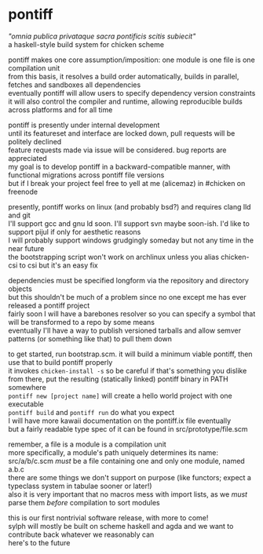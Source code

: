 # pontiff
*"omnia publica privataque sacra pontificis scitis subiecit"*  
a haskell-style build system for chicken scheme

pontiff makes one core assumption/imposition: one module is one file is one compilation unit  
from this basis, it resolves a build order automatically, builds in parallel, fetches and sandboxes all dependencies  
eventually pontiff will allow users to specify dependency version constraints  
it will also control the compiler and runtime, allowing reproducible builds across platforms and for all time

pontiff is presently under internal development  
until its featureset and interface are locked down, pull requests will be politely declined  
feature requests made via issue will be considered. bug reports are appreciated  
my goal is to develop pontiff in a backward-compatible manner, with functional migrations across pontiff file versions  
but if I break your project feel free to yell at me (alicemaz) in #chicken on freenode

presently, pontiff works on linux (and probably bsd?) and requires clang lld and git  
I'll support gcc and gnu ld soon. I'll support svn maybe soon-ish. I'd like to support pijul if only for aesthetic reasons  
I will probably support windows grudgingly someday but not any time in the near future  
the bootstrapping script won't work on archlinux unless you alias chicken-csi to csi but it's an easy fix

dependencies must be specified longform via the repository and directory objects  
but this shouldn't be much of a problem since no one except me has ever released a pontiff project  
fairly soon I will have a barebones resolver so you can specify a symbol that will be transformed to a repo by some means  
eventually I'll have a way to publish versioned tarballs and allow semver patterns (or something like that) to pull them down

to get started, run bootstrap.scm. it will build a minimum viable pontiff, then use that to build pontiff properly  
it invokes `chicken-install -s` so be careful if that's something you dislike  
from there, put the resulting (statically linked) pontiff binary in PATH somewhere  
`pontiff new [project name]` will create a hello world project with one executable  
`pontiff build` and `pontiff run` do what you expect  
I will have more kawaii documentation on the pontiff.ix file eventually  
but a fairly readable type spec of it can be found in src/prototype/file.scm

remember, a file is a module is a compilation unit  
more specifically, a module's path uniquely determines its name:  
src/a/b/c.scm *must* be a file containing one and only one module, named a.b.c  
there are some things we don't support on purpose (like functors; expect a typeclass system in tabulae sooner or later!)  
also it is very important that no macros mess with import lists, as we *must* parse them *before* compilation to sort modules

this is our first nontrivial software release, with more to come!  
sylph will mostly be built on scheme haskell and agda and we want to contribute back whatever we reasonably can  
here's to the future
